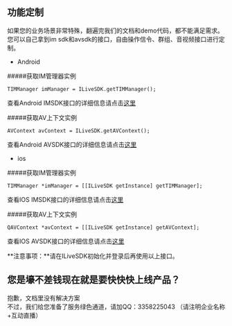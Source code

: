﻿## 功能定制

如果您的业务场景非常特殊，翻遍完我们的文档和demo代码，都不能满足需求。<br/>
您可以自己拿到im sdk和avsdk的接口，自由操作信令、群组、音视频接口进行定制。<br/>

* Android

#####获取IM管理器实例

```
TIMManager imManager = ILiveSDK.getTIMManager();
```

查看Android IMSDK接口的详细信息请点击[这里](https://www.qcloud.com/document/product/269/1557)

#####获取AV上下文实例

```
AVContext avContext = ILiveSDK.getAVContext();
```

查看Android AVSDK接口的详细信息请点击[这里](https://www.qcloud.com/document/product/268/3823)

* ios


#####获取IM管理器实例

```
TIMManager *imManager = [[ILiveSDK getInstance] getTIMManager];
```

查看IOS IMSDK接口的详细信息请点击[这里](https://www.qcloud.com/document/product/269/1565)

#####获取AV上下文实例

```
QAVContext *avContext = [[ILiveSDK getInstance] getAVContext];
```

查看IOS AVSDK接口的详细信息请点击[这里](https://www.qcloud.com/document/product/268/3824)


**注意事项：**请在ILiveSDK初始化并登录后再使用以上接口。


## 您是壕不差钱现在就是要快快快上线产品？

抱歉，文档里没有解决方案<br/>
不过，我们给您准备了服务绿色通道，请加QQ：3358225043 （请注明企业名称+互动直播）